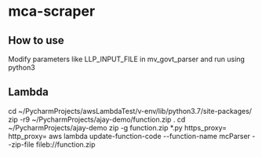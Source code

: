 # mca-scraper

## How to use
Modify parameters like LLP_INPUT_FILE in mv_govt_parser and run using python3

## Lambda
cd ~/PycharmProjects/awsLambdaTest/v-env/lib/python3.7/site-packages/
zip -r9 ~/PycharmProjects/ajay-demo/function.zip .
cd ~/PycharmProjects/ajay-demo
zip -g function.zip *.py
https_proxy= http_proxy= aws lambda update-function-code --function-name mcParser --zip-file fileb://function.zip
